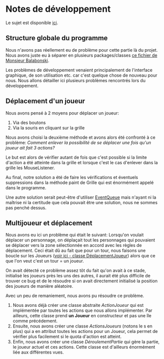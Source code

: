 # Notes de développement

Le sujet est disponible [ici](https://www.lri.fr/~blsk/POGL/IleInterdite.pdf).

## Structure globale du programme

Nous n'avons pas réellement eu de problème pour cette partie là du projet. Nous avons juste eu à séparer en plusieurs packages/classes [ce fichier de Monsieur Balabonski](https://www.lri.fr/~blsk/POGL/Notes/Conway.html).

Les problèmes de développement venaient principalement de l'interface graphique, de son utilisation etc. car c'est quelque chose de nouveau pour nous.
Nous allons détailler ici plusieurs problèmes rencontrés lors du développement.

## Déplacement d'un joueur

Nous avons pensé à 2 moyens pour déplacer un joueur:
1. Via des boutons
2. Via la souris en cliquant sur la grille

Nous avons choisi la deuxième méthode et avons alors été confronté à ce problème: *Comment enlever la possibilité de se déplacer une fois qu'un joueur ait fait 3 actions?*

Le but est alors de vérifier autant de fois que c'est possible si la limite d'action a été atteinte dans la grille et lorsque c'est le cas d'enlever dans la grille les MouseListener.

Au final, notre solution a été de faire les vérifications et éventuels suppressions dans la méthode paint de Grille qui est énormément appelé dans le programme.

Une autre solution serait peut-être d'utiliser [EventQueue](https://docs.oracle.com/javase/7/docs/api/java/awt/EventQueue.html) mais n'ayant ni la maîtrise ni la certitude que cela pouvait être une solution, nous ne sommes pas penché dessus.

## Multijoueur et déplacement

Nous avons eu ici un problème qui était le suivant: Lorsqu'on voulait déplacer un personnage, on déplaçait tout les personnages qui pouvaient se déplacer vers la zone sélectionnée en accord avec les règles de déplacement. Ceci était dû au fait que pour un tour, nous faisons une boucle sur les Joueurs ([voir ici - classe DéplacementJoueur](https://gitlab.u-psud.fr/alexandre.pham/ile-interdite/commit/63772ab8ec0506dc5a2fdd47850491bb5764d192)) alors que ce que l'on veut c'est un tour = un joueur.

On avait détecté ce problème assez tôt du fait qu'on avait à ce stade, initialisé les joueurs près les uns des autres, il aurait été plus difficile de trouver ce bug et de le résoudre si on avait directement initialisé la position des joueurs de manière aléatoire.

Avec un peu de remaniement, nous avons pu résoudre ce problème.
1. Nous avons déjà créer une classe abstraite *ActionJoueur* qui est implémentée par toutes les actions que nous allons implémenter. Par ailleurs, cette classe prend **un Joueur** en constructeur et pas une île comme précédement.
2. Ensuite, nous avons créer une classe *ActionsJoueurs* (notons le s en plus) qui a en attribut toutes les actions pour un Joueur, cela permet de vérifier plus facilement si le quota d'action est atteint.
3. Enfin, nous avons créer une classe *DéroulementPartie* qui gère la partie, le joueur actuel et ces actions. Cette classe est d'ailleurs énormément liée aux différentes vues.